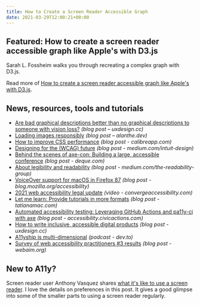 ```yaml
---
title: How to Create a Screen Reader Accessible Graph
date: 2021-03-29T12:00:21+00:00
---
```


## Featured: How to create a screen reader accessible graph like Apple's with D3.js

Sarah L. Fossheim walks you through recreating a complex graph with D3.js.

Read more of [How to create a screen reader accessible graph like Apple's with D3.js](https://fossheim.io/writing/posts/apple-dataviz-a11y-tutorial/).

## News, resources, tools and tutorials

- [Are bad graphical descriptions better than no graphical descriptions to someone with vision loss?](https://uxdesign.cc/are-bad-graphical-descriptions-better-than-no-graphical-descriptions-to-someone-with-vision-loss-22f7a03151ee) *(blog post – uxdesign.cc)*
- [Loading images responsibly](https://alanthe.dev/blog/responsible-images-2021-03-10) *(blog post – alanthe.dev)*
- [How to improve CSS performance](https://calibreapp.com/blog/css-performance) *(blog post - calibreapp.com)*
- [Designing for the (WCAG) future](https://medium.com/intuit-design/designing-for-the-wcag-future-15e3435459a7) *(blog post - medium.com/intuit-design)*
- [Behind the scenes of axe-con: Building a large, accessible conference](https://www.deque.com/blog/axe-con-building-a-large-accessible-conference/) *(blog post - deque.com)*
- [About legibility and readability](https://medium.com/the-readability-group/about-legibility-and-readability-596fcd432a06) *(blog post - medium.com/the-readability-group)*
- [VoiceOver support for macOS in Firefox 87](https://blog.mozilla.org/accessibility/voiceover-support-for-macos-in-firefox-87/) *(blog post - blog.mozilla.org/accessibility)*
- [2021 web accessibility legal update](https://convergeaccessibility.com/2021/03/22/2021-web-accessibility-legal-update/) *(video - convergeaccessibility.com)*
- [Let me learn: Provide tutorials in more formats](https://tatianamac.com/posts/let-me-learn/) *(blog post - tatianamac.com)*
- [Automated accessibility testing: Leveraging GitHub Actions and pa11y-ci with axe](https://accessibility.civicactions.com/posts/automated-accessibility-testing-leveraging-github-actions-and-pa11y-ci-with-axe) *(blog post - accessibility.civicactions.com)*
- [How to write inclusive, accessible digital products](https://uxdesign.cc/how-to-write-inclusive-accessible-digital-products-2f4b35ec59a2) *(blog post - uxdesign.cc)*
- [A11yship is multi-dimensional](https://dev.to/devteam/a11yship-is-multi-dimensional-with-crystal-preston-watson-and-marcy-sutton-2kn9) *(podcast - dev.to)*
- [Survey of web accessibility practitioners #3 results](https://webaim.org/blog/practitioners-survey-3/) *(blog post - webaim.org)*

## New to A11y?

Screen reader user Anthony Vasquez shares [what it's like to use a screen reader](https://knowbility.org/blog/2021/what-is-it-like-to-use-a-screen-reader). I love the details on preferences in this post. It gives a good glimpse into some of the smaller parts to using a screen reader regularly.
